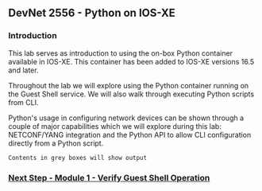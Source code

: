 ## DevNet 2556 - Python on IOS-XE

### Introduction
This lab serves as introduction to using the on-box Python container available in IOS-XE.  This container has been added to IOS-XE versions 16.5 and later.  

Throughout the lab we will explore using the Python container running on the Guest Shell service.  We will also walk through executing Python scripts from CLI.  

Python's usage in configuring network devices can be shown through a couple of major capabilities which we will explore during this lab:  NETCONF/YANG integration and the Python API to allow CLI configuration directly from a Python script.

```
Contents in grey boxes will show output
```

### [Next Step - Module 1 - Verify Guest Shell Operation](Module1)

